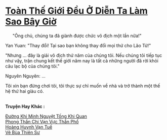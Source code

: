 <a href="https://truyentiki.com/toan-the-gioi-deu-o-dien-ta-lam-sao-bay-gio.33839/" title="Toàn Thế Giới Đều Ở Diễn Ta Làm Sao Bây Giờ"><h1>Toàn Thế Giới Đều Ở Diễn Ta Làm Sao Bây Giờ</h1></a><div style="display:table"><img align="right" style="float: left; padding: 10px;" src="https://truyentiki.com/images/story/200x260/33839.jpg" alt="">"Ông chủ, chúng ta đã giành được chức vô địch một lần nữa!" <p></p> Yan Yuan: "Thay đổi! Tại sao bạn không thay đổi mọi thứ cho Lão Tử!" <p></p> "Nhưng ... đây là giải vô địch thứ năm của chúng tôi. Nếu chúng tôi tiếp tục như vậy, trận chung kết thế giới năm nay là tất cả những người đã rời khỏi câu lạc bộ của chúng tôi." <p></p> Nguyên Nguyên: ... <p></p> Tôi xin bạn đừng chơi tôi, tôi thực sự chỉ muốn về nhà và trở thành một thế hệ thứ hai giàu có.</div><p><br><b>Truyện Hay Khác :</b></p><a href="https://truyentiki.com/duong-khi-minh-nguyet-tong-khi-quan.33838/" alt="Đường Khi Minh Nguyệt Tống Khi Quan">Đường Khi Minh Nguyệt Tống Khi Quan</a><br/><a href="https://www.plurk.com/p/nuxacu" alt="Phong Thần Chi Vạn Vực Thần Phổ">Phong Thần Chi Vạn Vực Thần Phổ</a><br/><a href="https://github.com/nownovels/top500/tree/master/truyenhay/33865/" alt="Hoàng Huynh Vạn Tuế">Hoàng Huynh Vạn Tuế</a><br/><a href="https://github.com/nownovels/top500/tree/master/truyenhay/33921/" alt="Vẽ Bùa Thiên Sư">Vẽ Bùa Thiên Sư</a><br/>